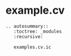 # example.cv

```{eval-rst}
.. autosummary::
   :toctree: _modules
   :recursive:

   examples.cv.ic
```
